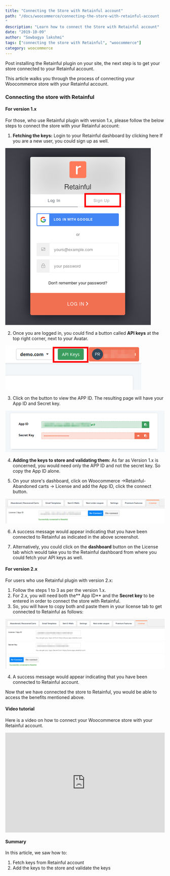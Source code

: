 ```yaml
---
title: "Connecting the Store with Retainful account"
path: "/docs/woocommerce/connecting-the-store-with-retainful-account
"
description: "Learn how to connect the Store with Retainful account"
date: "2019-10-09"
author: "Sowbagya lakshmi"
tags: ["connecting the store with Retainful", "woocommerce"]
category: woocommerce
---
```


Post installing the Retainful plugin on your site, the next step is to get your store connected to your Retainful account.

This article walks you through the process of connecting your Woocommerce store with your Retainful account. 

### Connecting the store with Retainful

#### For version 1.x
For those, who use Retainful plugin with version 1.x, please follow the below steps to connect the store with your Retainful account:

1. **Fetching the keys:** Login to your Retainful dashboard by clicking <link-text url="https://app.retainful.com" target="_blank" rel="noopener">here<link-text>
If you are a new user, you could sign up as well.

![Login page](../../images/docs/connecting-the-store-with-retainful/1.x-dashboard-login-page.png)
  
2. Once you are logged in, you could find a button called **API keys** at the top right corner, next to your Avatar. 

![API keys button](../../images/docs/connecting-the-store-with-retainful/1.x-API-keys.png)
    
3. Click on the button to view the APP ID. The resulting page will have your App ID and Secret key.

![Keys page](../../images/docs/connecting-the-store-with-retainful/1.x-keys-page.png)

4. **Adding the keys to store and validating them:** As far as Version 1.x is concerned, you would need only the APP ID and not the secret key. So copy the App ID alone.

5. On your store's dashboard, click on Woocommerce ->Retainful-Abandoned carts -> License and add the App ID, click the connect button.

![Keys in license tab](../../images/docs/connecting-the-store-with-retainful/1.x-keys-license-tab.png)
    
6. A success message would appear indicating that you have been connected to Retainful as indicated in the above screenshot.

 7. Alternatively, you could click on the **dashboard** button on the License tab which would take you to the Retainful dashboard from where you could fetch your API keys as well.

#### For version 2.x

For users who use Retainful plugin with version 2.x:

1. Follow the steps 1 to 3 as per the version 1.x.
2. For 2.x, you will need both the** App ID** and the **Secret key** to be entered in order to connect the store with Retainful.
3. So, you will have to copy both and paste them in your license tab to get connected to Retainful as follows:

![2.x keys in retainful license tab](../../images/docs/connecting-the-store-with-retainful/2.x-keys-license-tab.png)

4. A success message would appear indicating that you have been connected to Retainful account.

Now that we have connected the store to Retainful, you would be able to  access the benefits mentioned above. 

#### Video tutorial
    
Here is a video on how to connect your Woocommerce store with your Retainful account.
    <div style="position: relative; padding-bottom: 62.5%; height: 0;"><iframe src="https://www.loom.com/embed/a372e56018f14cbb82a32701fff5f65f" frameborder="0" webkitallowfullscreen mozallowfullscreen allowfullscreen style="position: absolute; top: 0; left: 0; width: 100%; height: 100%;"></iframe></div>

#### Summary
    
In this article, we saw how to:

1. Fetch keys from Retainful account
2. Add the keys to the store and validate the keys
    		